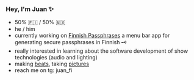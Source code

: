 ### Hey, I'm Juan ✨
- 50% 🇫🇮 / 50% 🇲🇽
- he / him
- currently working on [Finnish Passphrases](https://github.com/JuanitoSebastian/FinnishPassphrases) a menu bar app for generating secure passphrases in Finnish 🗝
- really interested in learning about the software development of show technologies (audio and lighting)
- making [beats](https://soundcloud.com/juan), taking [pictures](https://www.instagram.com/juanito.wav/)
- reach me on tg: juan_fi
